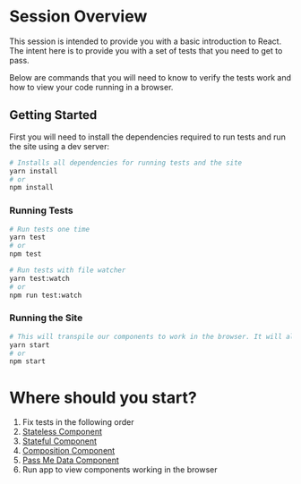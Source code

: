# Session Overview

This session is intended to provide you with a basic introduction to React. The intent here is to provide you with a set of tests that you need to get to pass.

Below are commands that you will need to know to verify the tests work and how to view your code running in a browser.

## Getting Started

First you will need to install the dependencies required to run tests and run the site using a dev server:

```bash
# Installs all dependencies for running tests and the site
yarn install
# or
npm install
```

### Running Tests

```bash
# Run tests one time
yarn test
# or
npm test

# Run tests with file watcher
yarn test:watch
# or
npm run test:watch
```

### Running the Site

```bash
# This will transpile our components to work in the browser. It will also open a browser window to view what happens in the browser.
yarn start
# or
npm start
```

# Where should you start?

1.  Fix tests in the following order
1.  [Stateless Component](./src/stateless.spec.jsx)
1.  [Stateful Component](./src/stateful.spec.jsx)
1.  [Composition Component](./src/composition.spec.jsx)
1.  [Pass Me Data Component](./src/pass-me-data.spec.jsx)
1.  Run app to view components working in the browser
